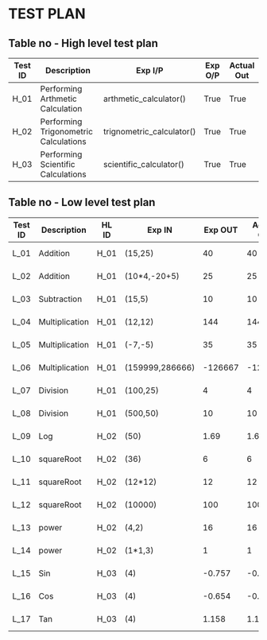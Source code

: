 # TEST PLAN

## Table no - High level test plan

| **Test ID** | **Description**                                              | **Exp I/P** | **Exp O/P** | **Actual Out** | 
|-------------|--------------------------------------------------------------|-------------|-------------|----------------|
|  H_01       |Performing Arthmetic Calculation|arthmetic_calculator()|True|True|
|  H_02       |Performing Trigonometric Calculations|trignometric_calculator()|True|True|
|  H_03       |Performing Scientific Calculations |scientific_calculator()|True|True|

## Table no - Low level test plan

| **Test ID** | **Description**                                              |HL ID| **Exp IN** | **Exp OUT** | **Actual Out** |**Type Of Test**  |    
|-------------|--------------------------------------------------------------|-----|------------|-------------|------------------|------------------|
|  L_01       |Addition|H_01|(15,25)|40|40|Requirement based |
|  L_02       |Addition|H_01|(10*4,-20+5)|25|25|Scenario based|
|  L_03       |Subtraction |H_01|(15,5)|10|10|Requirement based |
|  L_04       |Multiplication |H_01|(12,12)|144|144|Requirement based |
|  L_05       |Multiplication|H_01|(-7,-5)|35|35|Scenario based|
|  L_06       |Multiplication|H_01|(159999,286666)|-126667|-126667|Boundary based|
|  L_07       |Division |H_01|(100,25)|4|4|Requirement based |
|  L_08       |Division|H_01|(500,50)|10|10|Boundary based|
|  L_09       |Log|H_02|(50)|1.69|1.69|Requirment based|
|  L_10       |squareRoot|H_02|(36)|6|6|Requirment based|
|  L_11       |squareRoot|H_02|(12*12)|12|12|Scenario based|
|  L_12       |squareRoot|H_02|(10000)|100|100|Boundary based|
|  L_13       |power|H_02|(4,2)|16|16|Requirment based|
|  L_14       |power|H_02|(1*1,3)|1|1|Boundary based|
|  L_15       |Sin|H_03|(4)|-0.757|-0.757|Requirment based|
|  L_16       |Cos|H_03|(4)|-0.654|-0.654|Requirment based|
|  L_17       |Tan|H_03|(4)|1.158|1.158|Requirment based|

